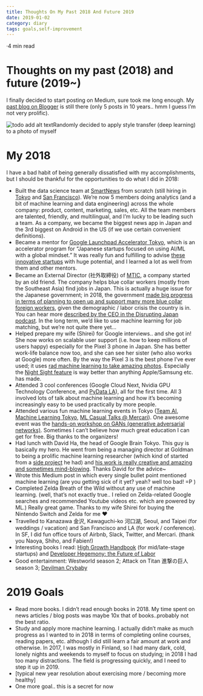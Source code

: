 ```yaml
---
title: Thoughts On My Past 2018 And Future 2019
date: 2019-01-02
category: diary
tags: goals,self-improvement
---
```




·4 min read

Thoughts on my past (2018) and future (2019~)
=============================================

I finally decided to start posting on Medium, sure took me long enough. My [past blog on Blogger](http://peacej2.blogspot.com/) is still there (only 5 posts in 10 years.. hmm I guess I’m not very prolific).

![todo add alt text](https://miro.medium.com/max/20000/1*aG461LzFzge8h3JSP1laXQ.jpeg)Randomly decided to apply style transfer (deep learning) to a photo of myself

My 2018
=======

I have a bad habit of being generally dissatisfied with my accomplishments, but I should be thankful for the opportunities to do what I did in 2018:

*   Built the data science team at [SmartNews](https://www.businessinsider.com/smartnews-free-news-app-2018-9) from scratch (still hiring in [Tokyo](https://smartnews.workable.com/j/711F993A53) and [San Francisco](https://smartnews.workable.com/j/D93F58DBBD)). We’re now 5 members doing analytics (and a bit of machine learning and data engineering) across the whole company: product, content, marketing, sales, etc. All the team members are talented, friendly, and multilingual, and I’m lucky to be leading such a team. As a company, we became the biggest news app in Japan and the 3rd biggest on Android in the US (if we use certain convenient definitions).
*   Became a mentor for [Google Launchpad Accelerator Tokyo](https://developers.google.com/programs/launchpad/accelerators/), which is an accelerator program for “Japanese startups focused on using AI/ML with a global mindset.” It was really fun and fulfilling to advise [these innovative startups](https://developers-jp.googleblog.com/2018/11/google-launchpad-accelerator-tokyo7.html) with huge potential, and I learned a lot as well from them and other mentors.
*   Became an External Director (社外取締役) of [MTIC](http://mtic.co.jp), a company started by an old friend. The company helps blue collar workers (mostly from the Southeast Asia) find jobs in Japan. This is actually a huge issue for the Japanese government; in 2018, the government [made big progress in terms of planning to open up and support many more blue collar foreign workers](https://www.reuters.com/article/us-japan-immigration/japan-aims-to-open-door-wider-to-blue-collar-workers-idUSKCN1N703I), given the demographic / labor crisis the country is in. You can hear more [described by the CEO in the Disrupting Japan podcast](http://www.disruptingjapan.com/is-there-finally-a-practical-way-for-foreigners-to-live-in-japan/). In the long term, we’d like to use machine learning for job matching, but we’re not quite there yet…
*   Helped prepare my wife (Shirei) for Google interviews.. and she got in! She now works on scalable user support (i.e. how to keep millions of users happy) especially for the Pixel 3 phone in Japan. She has better work-life balance now too, and she can see her sister (who also works at Google) more often. By the way the Pixel 3 is the best phone I’ve ever used; it uses [rad machine learning to take amazing photos](https://ai.googleblog.com/2018/11/learning-to-predict-depth-on-pixel-3.html). Especially the [Night Sight feature](https://gearpatrol.com/2018/12/06/google-pixel-3-night-sight-review/) is way better than anything Apple/Samsung etc. has made.
*   Attended 3 cool conferences (Google Cloud Next, Nvidia GPU Technology Conference, and [PyData LA](https://www.youtube.com/playlist?list=PLGVZCDnMOq0q1JoiGlc6Mit-lWcK--yRS)), all for the first time. All 3 involved lots of talk about machine learning and how it’s becoming increasingly easy to be used practically by more people.
*   Attended various fun machine learning events in Tokyo ([Team AI](https://www.meetup.com/Machine-Learning-Meetup-by-team-ai/), [Machine Learning Tokyo](https://www.meetup.com/Machine-Learning-Tokyo/), [ML Casual Talks @ Mercari](https://mlct.connpass.com/)). One awesome event was the [hands-on workshop on GANs (generative adversarial networks)](https://machinelearningtokyo.com/2018/06/03/machine-learning-tokyo-gans/). Sometimes I can’t believe how much great education I can get for free. Big thanks to the organizers!
*   Had lunch with David Ha, the head of Google Brain Tokyo. This guy is basically my hero. He went from being a managing director at Goldman to being a prolific machine learning researcher (which kind of started from a [side project](http://blog.otoro.net/2015/12/28/recurrent-net-dreams-up-fake-chinese-characters-in-vector-format-with-tensorflow/) he had) and [his work is really creative and amazing and sometimes mind-blowing](https://arxiv.org/abs/1803.10122). Thanks David for the advice~
*   Wrote this Medium post in which every single bullet point mentioned machine learning (are you getting sick of it yet? yeah? well too bad! =P )
*   Completed Zelda Breath of the Wild without any use of machine learning. (well, that’s not exactly true.. I relied on Zelda-related Google searches and recommended Youtube videos etc. which are powered by ML.) Really great game. Thanks to my wife Shirei for buying the Nintendo Switch and Zelda for me ❤
*   Travelled to Kanazawa 金沢, Kawaguchi-ko 河口湖, Seoul, and Taipei (for weddings / vacation) and San Francisco and LA (for work / conference). In SF, I did fun office tours of Airbnb, Slack, Twitter, and Mercari. (thank you Naoya, Shiho, and Fabien!)
*   Interesting books I read: [High Growth Handbook](https://www.amazon.com/dp/B07DRPGGQ7/ref=dp-kindle-redirect?_encoding=UTF8&btkr=1) (for mid/late-stage startups) and [Developer Hegemony: the Future of Labor](https://www.amazon.com/gp/product/B0722H41SG/)
*   Good entertainment: Westworld season 2; Attack on Titan 進撃の巨人 season 3; [Devilman Crybaby](https://www.netflix.com/title/80174974)

2019 Goals
==========

*   Read more books. I didn’t read enough books in 2018. My time spent on news articles / blog posts was maybe 10x that of books..probably not the best ratio.
*   Study and apply more machine learning. I actually didn’t make as much progress as I wanted to in 2018 in terms of completing online courses, reading papers, etc. although I did still learn a fair amount at work and otherwise. In 2017, I was mostly in Finland, so I had many dark, cold, lonely nights and weekends to myself to focus on studying; in 2018 I had too many distractions. The field is progressing quickly, and I need to step it up in 2019.
*   \[typical new year resolution about exercising more / becoming more healthy\]
*   One more goal.. this is a secret for now